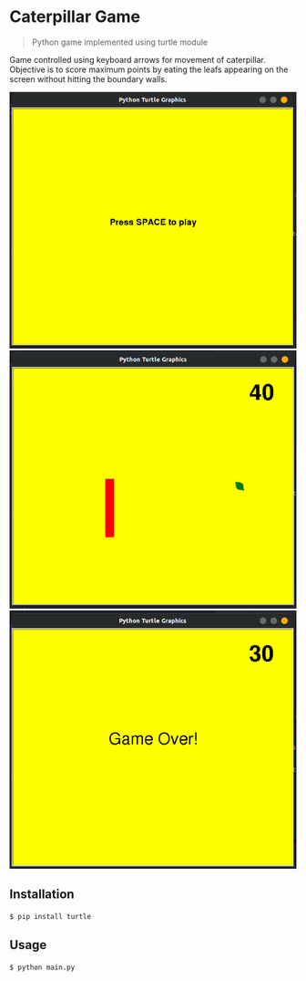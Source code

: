 # Caterpillar Game
> Python game implemented using turtle module

Game controlled using keyboard arrows for movement of caterpillar. Objective is to score maximum points by eating the leafs appearing on the screen without hitting the boundary walls.

![Alt text](screenshot1.png)
![Alt text](screenshot2.png)
![Alt text](screenshot3.png)

## Installation
```sh
$ pip install turtle
```

## Usage
```sh
$ python main.py
```
